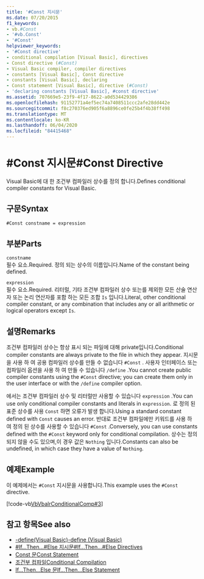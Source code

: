 ```yaml
---
title: '#Const 지시문'
ms.date: 07/20/2015
f1_keywords:
- vb.#Const
- '#vb.Const'
- '#Const'
helpviewer_keywords:
- '#Const directive'
- conditional compilation [Visual Basic], directives
- Const directive (#Const)
- Visual Basic compiler, compiler directives
- constants [Visual Basic], Const directive
- constants [Visual Basic], declaring
- Const statement [Visual Basic], directive (#Const)
- 'declaring constants [Visual Basic], #const directive'
ms.assetid: 707669e5-23f9-4f17-8622-a0d534429386
ms.openlocfilehash: 91152771a4ef5ec74a7408511ccc2afe28dd442e
ms.sourcegitcommit: f8c270376ed905f6a8896ce0fe25b4f4b38ff498
ms.translationtype: MT
ms.contentlocale: ko-KR
ms.lasthandoff: 06/04/2020
ms.locfileid: "84415468"
---
```

# <a name="const-directive"></a><span data-ttu-id="5810d-102">#Const 지시문</span><span class="sxs-lookup"><span data-stu-id="5810d-102">#Const Directive</span></span>

<span data-ttu-id="5810d-103">Visual Basic에 대 한 조건부 컴파일러 상수를 정의 합니다.</span><span class="sxs-lookup"><span data-stu-id="5810d-103">Defines conditional compiler constants for Visual Basic.</span></span>  
  
## <a name="syntax"></a><span data-ttu-id="5810d-104">구문</span><span class="sxs-lookup"><span data-stu-id="5810d-104">Syntax</span></span>  
  
```vb  
#Const constname = expression  
```  
  
## <a name="parts"></a><span data-ttu-id="5810d-105">부분</span><span class="sxs-lookup"><span data-stu-id="5810d-105">Parts</span></span>  

 `constname`  
 <span data-ttu-id="5810d-106">필수 요소.</span><span class="sxs-lookup"><span data-stu-id="5810d-106">Required.</span></span> <span data-ttu-id="5810d-107">정의 되는 상수의 이름입니다.</span><span class="sxs-lookup"><span data-stu-id="5810d-107">Name of the constant being defined.</span></span>  
  
 `expression`  
 <span data-ttu-id="5810d-108">필수 요소.</span><span class="sxs-lookup"><span data-stu-id="5810d-108">Required.</span></span> <span data-ttu-id="5810d-109">리터럴, 기타 조건부 컴파일러 상수 또는를 제외한 모든 산술 연산자 또는 논리 연산자를 포함 하는 모든 조합 `Is` 입니다.</span><span class="sxs-lookup"><span data-stu-id="5810d-109">Literal, other conditional compiler constant, or any combination that includes any or all arithmetic or logical operators except `Is`.</span></span>  
  
## <a name="remarks"></a><span data-ttu-id="5810d-110">설명</span><span class="sxs-lookup"><span data-stu-id="5810d-110">Remarks</span></span>  

 <span data-ttu-id="5810d-111">조건부 컴파일러 상수는 항상 표시 되는 파일에 대해 private입니다.</span><span class="sxs-lookup"><span data-stu-id="5810d-111">Conditional compiler constants are always private to the file in which they appear.</span></span> <span data-ttu-id="5810d-112">지시문을 사용 하 여 공용 컴파일러 상수를 만들 수 없습니다 `#Const` . 사용자 인터페이스 또는 컴파일러 옵션을 사용 하 여 만들 수 있습니다 `/define` .</span><span class="sxs-lookup"><span data-stu-id="5810d-112">You cannot create public compiler constants using the `#Const` directive; you can create them only in the user interface or with the `/define` compiler option.</span></span>  
  
 <span data-ttu-id="5810d-113">에서는 조건부 컴파일러 상수 및 리터럴만 사용할 수 있습니다 `expression` .</span><span class="sxs-lookup"><span data-stu-id="5810d-113">You can use only conditional compiler constants and literals in `expression`.</span></span> <span data-ttu-id="5810d-114">로 정의 된 표준 상수를 사용 `Const` 하면 오류가 발생 합니다.</span><span class="sxs-lookup"><span data-stu-id="5810d-114">Using a standard constant defined with `Const` causes an error.</span></span> <span data-ttu-id="5810d-115">반대로 조건부 컴파일에만 키워드를 사용 하 여 정의 된 상수를 사용할 수 있습니다 `#Const` .</span><span class="sxs-lookup"><span data-stu-id="5810d-115">Conversely, you can use constants defined with the `#Const` keyword only for conditional compilation.</span></span> <span data-ttu-id="5810d-116">상수는 정의 되지 않을 수도 있으며,이 경우 값은 `Nothing` 입니다.</span><span class="sxs-lookup"><span data-stu-id="5810d-116">Constants can also be undefined, in which case they have a value of `Nothing`.</span></span>  
  
## <a name="example"></a><span data-ttu-id="5810d-117">예제</span><span class="sxs-lookup"><span data-stu-id="5810d-117">Example</span></span>  

 <span data-ttu-id="5810d-118">이 예제에서는 `#Const` 지시문을 사용합니다.</span><span class="sxs-lookup"><span data-stu-id="5810d-118">This example uses the `#Const` directive.</span></span>  
  
 [!code-vb[VbVbalrConditionalComp#3](~/samples/snippets/visualbasic/VS_Snippets_VBCSharp/VbVbalrConditionalComp/VB/Class1.vb#3)]  
  
## <a name="see-also"></a><span data-ttu-id="5810d-119">참고 항목</span><span class="sxs-lookup"><span data-stu-id="5810d-119">See also</span></span>

- [<span data-ttu-id="5810d-120">-define(Visual Basic)</span><span class="sxs-lookup"><span data-stu-id="5810d-120">-define (Visual Basic)</span></span>](../../reference/command-line-compiler/define.md)
- [<span data-ttu-id="5810d-121">#If...Then...#Else 지시문</span><span class="sxs-lookup"><span data-stu-id="5810d-121">#If...Then...#Else Directives</span></span>](if-then-else-directives.md)
- [<span data-ttu-id="5810d-122">Const 문</span><span class="sxs-lookup"><span data-stu-id="5810d-122">Const Statement</span></span>](../statements/const-statement.md)
- [<span data-ttu-id="5810d-123">조건부 컴파일</span><span class="sxs-lookup"><span data-stu-id="5810d-123">Conditional Compilation</span></span>](../../programming-guide/program-structure/conditional-compilation.md)
- [<span data-ttu-id="5810d-124">If...Then...Else 문</span><span class="sxs-lookup"><span data-stu-id="5810d-124">If...Then...Else Statement</span></span>](../statements/if-then-else-statement.md)

